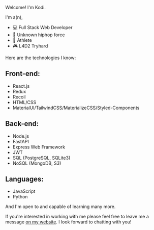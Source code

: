 Welcome! I'm Kodi. 

I'm a(n),
- :computer: Full Stack Web Developer
- :musical_note: Unknown hiphop force 
- :muscle: Athlete
- :video_game: L4D2 Tryhard

Here are the technologies I know:

## Front-end:
- React.js
- Redux
- Recoil
- HTML/CSS
- MaterialUI/TailwindCSS/MaterializeCSS/Styled-Components

## Back-end:
- Node.js
- FastAPI
- Express Web Framework
- JWT
- SQL (PostgreSQL, SQLite3)
- NoSQL (MongoDB, S3)

## Languages:
- JavaScript
- Python

And I'm open to and capable of learning many more. 

If you're interested in working with me please feel free to leave me a message [on my website](https://theko.dev/contact). I look forward to chatting with you! 
<!--
**yutveg/yutveg** is a ✨ _special_ ✨ repository because its `README.md` (this file) appears on your GitHub profile.

Here are some ideas to get you started:

- 🔭 I’m currently working on ...
- 🌱 I’m currently learning ...
- 👯 I’m looking to collaborate on ...
- 🤔 I’m looking for help with ...
- 💬 Ask me about ...
- 📫 How to reach me: ...
- 😄 Pronouns: ...
- ⚡ Fun fact: ...
-->
